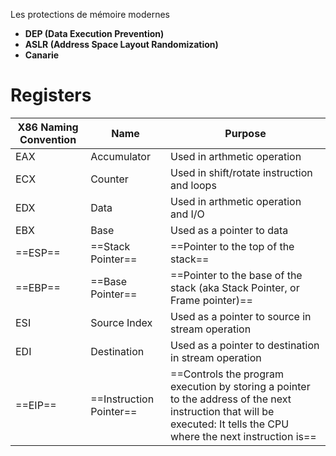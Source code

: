 Les protections de mémoire modernes 

- **DEP (Data Execution Prevention)**
- **ASLR (Address Space Layout Randomization)** 
- **Canarie**

# Registers

| X86 Naming Convention | Name                    | Purpose                                                                                                                                                              |
| --------------------- | ----------------------- | -------------------------------------------------------------------------------------------------------------------------------------------------------------------- |
| EAX                   | Accumulator             | Used in arthmetic operation                                                                                                                                          |
| ECX                   | Counter                 | Used in shift/rotate instruction and loops                                                                                                                           |
| EDX                   | Data                    | Used in arthmetic operation and I/O                                                                                                                                  |
| EBX                   | Base                    | Used as a pointer to data                                                                                                                                            |
| ==ESP==               | ==Stack Pointer==       | ==Pointer to the top of the stack==                                                                                                                                  |
| ==EBP==               | ==Base Pointer==        | ==Pointer to the base of the stack (aka Stack Pointer, or Frame pointer)==                                                                                           |
| ESI                   | Source Index            | Used as a pointer to source in stream operation                                                                                                                      |
| EDI                   | Destination             | Used as a pointer to destination in stream operation                                                                                                                 |
| ==EIP==               | ==Instruction Pointer== | ==Controls the program execution by storing a pointer to the address of the next instruction that will be executed: It tells the CPU where the next instruction is== |
